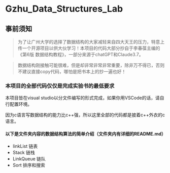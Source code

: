 # Gzhu_Data_Structures_Lab
## 事前须知
> 为了让广州大学的选择了数据结构的大家减轻来自四大天王的压力，特意上传一个开源项目以供大伙学习！本项目的代码大部分抄自于李春葆主编的《第6版 数据结构教程》，一部分来源于chatGPT和Claude3.7。

> 数据结构刚接触可能很难，但是却非常非常非常重要，除非万不得已，否则不建议直接copy代码，哪怕是把书本上的抄一遍也好！

### 本项目的全部代码仅仅是完成实验书的最低要求

本项目皆在visual studio以分文件编写的形式完成，如果你用VSCode的话，请自行配置环境。

因为c语言写数据结构的能力比c++强，所以这里全部的代码都是披着c++外衣的c语言。

#### 以下是文件夹内容的数据结构算法的简单介绍（文件夹内有详细的README.md）
- linkList 链表
- Stack 链栈
- LinkQueue 链队
- Sort 排序和搜索

